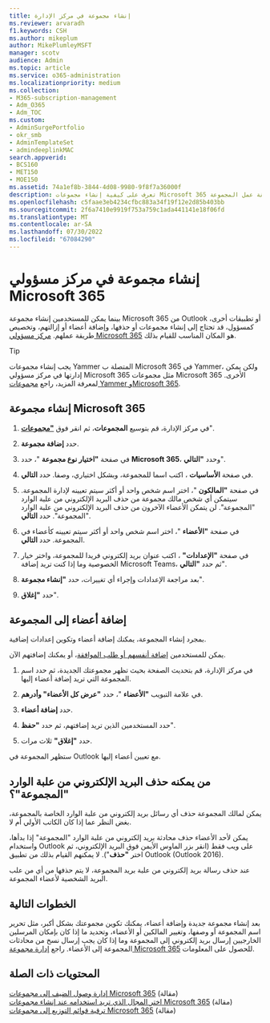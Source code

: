 ```yaml
---
title: إنشاء مجموعة في مركز الإدارة
ms.reviewer: arvaradh
f1.keywords: CSH
ms.author: mikeplum
author: MikePlumleyMSFT
manager: scotv
audience: Admin
ms.topic: article
ms.service: o365-administration
ms.localizationpriority: medium
ms.collection:
- M365-subscription-management
- Adm_O365
- Adm_TOC
ms.custom:
- AdminSurgePortfolio
- okr_smb
- AdminTemplateSet
- admindeeplinkMAC
search.appverid:
- BCS160
- MET150
- MOE150
ms.assetid: 74a1ef8b-3844-4d08-9980-9f8f7a36000f
description: تعرف على كيفية إنشاء مجموعات Microsoft 365 وحذفها، وإضافة أعضاء المجموعة وإزالتها، وتخصيص طريقة عمل المجموعة.
ms.openlocfilehash: c5faae3eb4234cfbc883a34f19f12e2d85b403bb
ms.sourcegitcommit: 2f6a7410e9919f753a759c1ada441141e18f06fd
ms.translationtype: MT
ms.contentlocale: ar-SA
ms.lasthandoff: 07/30/2022
ms.locfileid: "67084290"
---
```

# <a name="create-a-group-in-the-microsoft-365-admin-center"></a>إنشاء مجموعة في مركز مسؤولي Microsoft 365
  
بينما يمكن للمستخدمين إنشاء مجموعة Microsoft 365 من Outlook أو تطبيقات أخرى، كمسؤول، قد تحتاج إلى إنشاء مجموعات أو حذفها، وإضافة أعضاء أو إزالتهم، وتخصيص طريقة عملهم. <a href="https://go.microsoft.com/fwlink/p/?linkid=2052855" target="_blank">مركز مسؤولي Microsoft 365</a> هو المكان المناسب للقيام بذلك. 

> [!TIP]
> يجب إنشاء مجموعات Yammer المتصلة ب Microsoft 365 في Yammer، ولكن يمكن إدارتها في مركز مسؤولي Microsoft 365 مثل مجموعات Microsoft 365 الأخرى. لمعرفة المزيد، راجع [مجموعات Yammer وMicrosoft 365](/yammer/manage-yammer-groups/yammer-and-office-365-groups). 

## <a name="create-a-microsoft-365-group"></a>إنشاء مجموعة Microsoft 365

1. في مركز الإدارة، قم بتوسيع **المجموعات**، ثم انقر فوق <a href="https://go.microsoft.com/fwlink/p/?linkid=2052855" target="_blank">**"مجموعات**</a>".

2. حدد **إضافة مجموعة**.
  
3. في صفحة **"اختيار نوع مجموعة** "، حدد **Microsoft 365**، وحدد **"التالي**".

4. في صفحة **الأساسيات** ، اكتب اسما للمجموعة، وبشكل اختياري، وصفا. حدد **التالي**.

5.  في صفحة **"المالكون** "، اختر اسم شخص واحد أو أكثر سيتم تعيينه لإدارة المجموعة. سيتمكن أي شخص مالك مجموعة من حذف البريد الإلكتروني من علبة الوارد "المجموعة". لن يتمكن الأعضاء الآخرون من حذف البريد الإلكتروني من علبة الوارد "المجموعة". حدد **التالي**.

6.  في صفحة **"الأعضاء** "، اختر اسم شخص واحد أو أكثر سيتم تعيينه كأعضاء في المجموعة. حدد **التالي**.

7. في صفحة **"الإعدادات"** ، اكتب عنوان بريد إلكتروني فريدا للمجموعة، واختر خيار الخصوصية وما إذا كنت تريد إضافة Microsoft Teams، ثم حدد **"التالي**".
    
8. بعد مراجعة الإعدادات وإجراء أي تغييرات، حدد **"إنشاء مجموعة**".

9. حدد **"إغلاق**".
    
## <a name="add-members-to-the-group"></a>إضافة أعضاء إلى المجموعة

بمجرد إنشاء المجموعة، يمكنك إضافة أعضاء وتكوين إعدادات إضافية.

يمكن للمستخدمين [إضافة أنفسهم أو طلب الموافقة](https://support.microsoft.com/office/2e59e19c-b872-44c8-ae84-0acc4b79c45d)، أو يمكنك إضافتهم الآن.

1. في مركز الإدارة، قم بتحديث الصفحة بحيث تظهر مجموعتك الجديدة، ثم حدد اسم المجموعة التي تريد إضافة أعضاء إليها.
    
2. في علامة التبويب **"الأعضاء** "، حدد **"عرض كل الأعضاء" وأدرهم**.

3. حدد **إضافة أعضاء**.
    
4. حدد المستخدمين الذين تريد إضافتهم، ثم حدد **"حفظ**".
    
5. حدد **"إغلاق"** ثلاث مرات. 
    
ستظهر المجموعة في Outlook مع تعيين أعضاء إليها.

## <a name="who-can-delete-email-from-the-group-inbox"></a>من يمكنه حذف البريد الإلكتروني من علبة الوارد "المجموعة"؟

يمكن لمالك المجموعة حذف أي رسائل بريد إلكتروني من علبة الوارد الخاصة بالمجموعة، بغض النظر عما إذا كان الكاتب الأولي أم لا.
  
يمكن لأحد الأعضاء حذف محادثة بريد إلكتروني من علبة الوارد "المجموعة" إذا بدأها، واستخدام Outlook على ويب فقط (انقر بزر الماوس الأيمن فوق البريد الإلكتروني، ثم اختر **"حذف**"). لا يمكنهم القيام بذلك من تطبيق Outlook (Outlook 2016).
  
عند حذف رسالة بريد إلكتروني من علبة بريد المجموعة، لا يتم حذفها من أي من علب البريد الشخصية لأعضاء المجموعة.

## <a name="next-steps"></a>الخطوات التالية

بعد إنشاء مجموعة جديدة وإضافة أعضاء، يمكنك تكوين مجموعتك بشكل أكبر، مثل تحرير اسم المجموعة أو وصفها، وتغيير المالكين أو الأعضاء، وتحديد ما إذا كان بإمكان المرسلين الخارجيين إرسال بريد إلكتروني إلى المجموعة وما إذا كان يجب إرسال نسخ من محادثات المجموعة إلى الأعضاء. راجع [إدارة مجموعة Microsoft 365](manage-groups.md) للحصول على المعلومات.

## <a name="related-content"></a>المحتويات ذات الصلة

[إدارة وصول الضيف إلى مجموعات Microsoft 365](https://support.microsoft.com/office/bfc7a840-868f-4fd6-a390-f347bf51aff6) (مقالة)\
[اختر المجال الذي تريد استخدامه عند إنشاء مجموعات Microsoft 365](../../solutions/choose-domain-to-create-groups.md) (مقالة)\
[ترقية قوائم التوزيع إلى مجموعات Microsoft 365](../manage/upgrade-distribution-lists.md) (مقالة)
